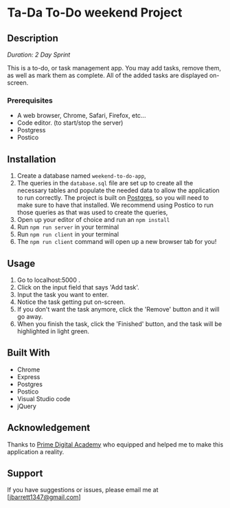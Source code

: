 # Ta-Da To-Do weekend Project

## Description

_Duration: 2 Day Sprint_

This is a to-do, or task management app. You may add tasks, remove them, as well as mark them as complete. All of the added tasks are displayed on-screen.

### Prerequisites

- A web browser, Chrome, Safari, Firefox, etc...
- Code editor. (to start/stop the server)
- Postgress
- Postico

## Installation

1. Create a database named `weekend-to-do-app`,
2. The queries in the `database.sql` file are set up to create all the necessary tables and populate the needed data to allow the application to run correctly. The project is built on [Postgres](https://www.postgresql.org/download/), so you will need to make sure to have that installed. We recommend using Postico to run those queries as that was used to create the queries, 
3. Open up your editor of choice and run an `npm install`
4. Run `npm run server` in your terminal
5. Run `npm run client` in your terminal
6. The `npm run client` command will open up a new browser tab for you!

## Usage

1. Go to localhost:5000 .
2. Click on the input field that says 'Add task'.
3. Input the task you want to enter.
4. Notice the task getting put on-screen.
5. If you don't want the task anymore, click the 'Remove' button and it will go away.
6. When you finish the task, click the 'Finished' button, and the task will be highlighted in light green.


## Built With

- Chrome
- Express
- Postgres
- Postico
- Visual Studio code
- jQuery


## Acknowledgement
Thanks to [Prime Digital Academy](www.primeacademy.io) who equipped and helped me to make this application a reality. 

## Support
If you have suggestions or issues, please email me at [jbarrett1347@gmail.com]